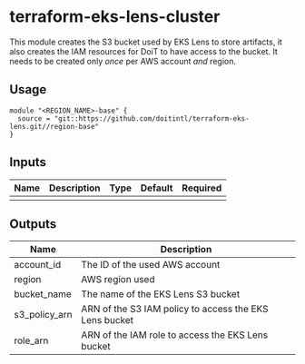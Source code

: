# terraform-eks-lens-cluster

This module creates the S3 bucket used by EKS Lens to store artifacts, it also creates the IAM resources for DoiT to have access to the bucket.
It needs to be created only _once_ per AWS account _and_ region.

## Usage

```hcl
module "<REGION_NAME>-base" {
  source = "git::https://github.com/doitintl/terraform-eks-lens.git//region-base"
}
```

## Inputs

| Name | Description | Type | Default | Required |
|------|-------------|------|---------|:--------:|
|  |  |  |  |  |

## Outputs

| Name | Description |
|------|-------------|
| account\_id | The ID of the used AWS account |
| region | AWS region used |
| bucket\_name | The name of the EKS Lens S3 bucket |
| s3\_policy\_arn | ARN of the S3 IAM policy to access the EKS Lens bucket |
| role\_arn | ARN of the IAM role to access the EKS Lens bucket |
